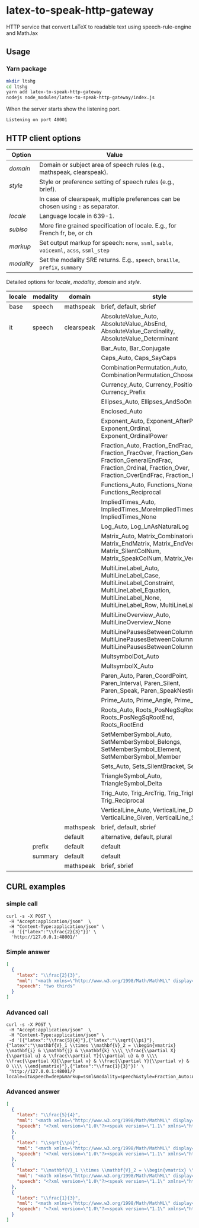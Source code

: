 # latex-to-speak-http-gateway
HTTP service that convert LaTeX to readable text using speech-rule-engine and MathJax


## Usage

### Yarn package
```BASH
mkdir ltshg
cd ltshg
yarn add latex-to-speak-http-gateway
nodejs node_modules/latex-to-speak-http-gateway/index.js
```

When the server starts show the listening port.
```TXT
Listening on port 48001

```

## HTTP client options


| Option | Value |
| ---- | ---- |
| *domain* | Domain or subject area of speech rules (e.g., mathspeak, clearspeak).|
| *style* | Style or preference setting of speech rules (e.g., brief).|
| | In case of clearspeak, multiple preferences can be chosen using `:` as separator.|
| *locale* | Language locale in 639-1. |
| *subiso* | More fine grained specification of locale. E.g., for French fr, be, or ch |
| *markup*| Set output markup for speech: ```none```, ```ssml```, ```sable```, ```voicexml```, ```acss```, ```ssml_step``` |
| *modality* | Set the modality SRE returns. E.g., ```speech```, ```braille```, ```prefix```, ```summary``` |

Detailed options for  _locale_, _modality_, _domain_ and _style_.

| locale | modality | domain     | style
|-------|----------|------------|---------------------------------------------------------
|base   | speech   | mathspeak  | brief, default, sbrief
|it     | speech   | clearspeak | AbsoluteValue_Auto, AbsoluteValue_AbsEnd, AbsoluteValue_Cardinality, AbsoluteValue_Determinant
|       |          |            | Bar_Auto, Bar_Conjugate
|       |          |            | Caps_Auto, Caps_SayCaps
|       |          |            | CombinationPermutation_Auto, CombinationPermutation_ChoosePermute
|       |          |            | Currency_Auto, Currency_Position, Currency_Prefix
|       |          |            | Ellipses_Auto, Ellipses_AndSoOn
|       |          |            | Enclosed_Auto
|       |          |            | Exponent_Auto, Exponent_AfterPower, Exponent_Ordinal, Exponent_OrdinalPower
|       |          |            | Fraction_Auto, Fraction_EndFrac, Fraction_FracOver, Fraction_General, Fraction_GeneralEndFrac, Fraction_Ordinal, Fraction_Over, Fraction_OverEndFrac, Fraction_Per
|       |          |            | Functions_Auto, Functions_None, Functions_Reciprocal
|       |          |            | ImpliedTimes_Auto, ImpliedTimes_MoreImpliedTimes, ImpliedTimes_None
|       |          |            | Log_Auto, Log_LnAsNaturalLog
|       |          |            | Matrix_Auto, Matrix_Combinatoric, Matrix_EndMatrix, Matrix_EndVector, Matrix_SilentColNum, Matrix_SpeakColNum, Matrix_Vector
|       |          |            | MultiLineLabel_Auto, MultiLineLabel_Case, MultiLineLabel_Constraint, MultiLineLabel_Equation, MultiLineLabel_None, MultiLineLabel_Row, MultiLineLabel_Step
|       |          |            | MultiLineOverview_Auto, MultiLineOverview_None
|       |          |            | MultiLinePausesBetweenColumns_Auto, MultiLinePausesBetweenColumns_Long, MultiLinePausesBetweenColumns_Short
|       |          |            | MultsymbolDot_Auto
|       |          |            | MultsymbolX_Auto
|       |          |            | Paren_Auto, Paren_CoordPoint, Paren_Interval, Paren_Silent, Paren_Speak, Paren_SpeakNestingLevel
|       |          |            | Prime_Auto, Prime_Angle, Prime_Length
|       |          |            | Roots_Auto, Roots_PosNegSqRoot, Roots_PosNegSqRootEnd, Roots_RootEnd
|       |          |            | SetMemberSymbol_Auto, SetMemberSymbol_Belongs, SetMemberSymbol_Element, SetMemberSymbol_Member
|       |          |            | Sets_Auto, Sets_SilentBracket, Sets_woAll
|       |          |            | TriangleSymbol_Auto, TriangleSymbol_Delta
|       |          |            | Trig_Auto, Trig_ArcTrig, Trig_TrigInverse, Trig_Reciprocal
|       |          |            | VerticalLine_Auto, VerticalLine_Divides, VerticalLine_Given, VerticalLine_SuchThat
|       |          | mathspeak  | brief, default, sbrief
|       |          | default    | alternative, default, plural
|       | prefix   | default    | default
|       | summary  | default    | default
|       |          | mathspeak  | brief, sbrief





## CURL examples

### simple call 
```SHELL
curl -s -X POST \
 -H "Accept:application/json"  \
 -H "Content-Type:application/json" \
 -d '[{"latex":"\\frac{2}{3}"}]' \
  'http://127.0.0.1:48001/'
```

### Simple answer
```JSON
[
  {
    "latex": "\\frac{2}{3}",
    "mml": "<math xmlns=\"http://www.w3.org/1998/Math/MathML\" display=\"block\">\n  <mfrac>\n    <mn>2</mn>\n    <mn>3</mn>\n  </mfrac>\n</math>",
    "speech": "two thirds"
  }
]
```

### Advanced call

```SHELL
curl -s -X POST \
 -H "Accept:application/json"  \
 -H "Content-Type:application/json" \
 -d '[{"latex":"\\frac{5}{4}"},{"latex":"\\sqrt{\\pi}"},{"latex":"\\mathbf{V}_1 \\times \\mathbf{V}_2 = \\begin{vmatrix} \\mathbf{i} & \\mathbf{j} & \\mathbf{k} \\\\ \\frac{\\partial X}{\\partial u} & \\frac{\\partial Y}{\\partial u} & 0 \\\\ \\frac{\\partial X}{\\partial v} & \\frac{\\partial Y}{\\partial v} & 0 \\\\ \\end{vmatrix}"},{"latex":"\\frac{1}{3}"}]' \
 'http://127.0.0.1:48001/?locale=it&speech=deep&markup=ssml&modality=speech&style=Fraction_Auto:AbsoluteValue_Cardinality&domain=clearspeak'
```

### Advanced answer
```JSON
[
  {
    "latex": "\\frac{5}{4}",
    "mml": "<math xmlns=\"http://www.w3.org/1998/Math/MathML\" display=\"block\">\n  <mfrac>\n    <mn>5</mn>\n    <mn>4</mn>\n  </mfrac>\n</math>",
    "speech": "<?xml version=\"1.0\"?><speak version=\"1.1\" xmlns=\"http://www.w3.org/2001/10/synthesis\"><prosody rate=\"100%\"> cinque quarti </prosody></speak>"
  },
  {
    "latex": "\\sqrt{\\pi}",
    "mml": "<math xmlns=\"http://www.w3.org/1998/Math/MathML\" display=\"block\">\n  <msqrt>\n    <mi>&#x3C0;</mi>\n  </msqrt>\n</math>",
    "speech": "<?xml version=\"1.0\"?><speak version=\"1.1\" xmlns=\"http://www.w3.org/2001/10/synthesis\"><prosody rate=\"100%\"> radice quadrata di pi greco <break time=\"250ms\"/> </prosody></speak>"
  },
  {
    "latex": "\\mathbf{V}_1 \\times \\mathbf{V}_2 = \\begin{vmatrix} \\mathbf{i} & \\mathbf{j} & \\mathbf{k} \\\\ \\frac{\\partial X}{\\partial u} & \\frac{\\partial Y}{\\partial u} & 0 \\\\ \\frac{\\partial X}{\\partial v} & \\frac{\\partial Y}{\\partial v} & 0 \\\\ \\end{vmatrix}",
    "mml": "<math xmlns=\"http://www.w3.org/1998/Math/MathML\" display=\"block\">\n  <msub>\n    <mrow data-mjx-texclass=\"ORD\">\n      <mi mathvariant=\"bold\">V</mi>\n    </mrow>\n    <mn>1</mn>\n  </msub>\n  <mo>&#xD7;</mo>\n  <msub>\n    <mrow data-mjx-texclass=\"ORD\">\n      <mi mathvariant=\"bold\">V</mi>\n    </mrow>\n    <mn>2</mn>\n  </msub>\n  <mo>=</mo>\n  <mrow data-mjx-texclass=\"INNER\">\n    <mo data-mjx-texclass=\"OPEN\">|</mo>\n    <mtable columnspacing=\"1em\" rowspacing=\"4pt\">\n      <mtr>\n        <mtd>\n          <mrow data-mjx-texclass=\"ORD\">\n            <mi mathvariant=\"bold\">i</mi>\n          </mrow>\n        </mtd>\n        <mtd>\n          <mrow data-mjx-texclass=\"ORD\">\n            <mi mathvariant=\"bold\">j</mi>\n          </mrow>\n        </mtd>\n        <mtd>\n          <mrow data-mjx-texclass=\"ORD\">\n            <mi mathvariant=\"bold\">k</mi>\n          </mrow>\n        </mtd>\n      </mtr>\n      <mtr>\n        <mtd>\n          <mfrac>\n            <mrow>\n              <mi>&#x2202;</mi>\n              <mi>X</mi>\n            </mrow>\n            <mrow>\n              <mi>&#x2202;</mi>\n              <mi>u</mi>\n            </mrow>\n          </mfrac>\n        </mtd>\n        <mtd>\n          <mfrac>\n            <mrow>\n              <mi>&#x2202;</mi>\n              <mi>Y</mi>\n            </mrow>\n            <mrow>\n              <mi>&#x2202;</mi>\n              <mi>u</mi>\n            </mrow>\n          </mfrac>\n        </mtd>\n        <mtd>\n          <mn>0</mn>\n        </mtd>\n      </mtr>\n      <mtr>\n        <mtd>\n          <mfrac>\n            <mrow>\n              <mi>&#x2202;</mi>\n              <mi>X</mi>\n            </mrow>\n            <mrow>\n              <mi>&#x2202;</mi>\n              <mi>v</mi>\n            </mrow>\n          </mfrac>\n        </mtd>\n        <mtd>\n          <mfrac>\n            <mrow>\n              <mi>&#x2202;</mi>\n              <mi>Y</mi>\n            </mrow>\n            <mrow>\n              <mi>&#x2202;</mi>\n              <mi>v</mi>\n            </mrow>\n          </mfrac>\n        </mtd>\n        <mtd>\n          <mn>0</mn>\n        </mtd>\n      </mtr>\n    </mtable>\n    <mo data-mjx-texclass=\"CLOSE\">|</mo>\n  </mrow>\n</math>",
    "speech": "<?xml version=\"1.0\"?><speak version=\"1.1\" xmlns=\"http://www.w3.org/2001/10/synthesis\"><prosody rate=\"100%\"> <break time=\"250ms\"/> <prosody pitch=\"+30%\"> V </prosody> grassetto <break time=\"250ms\"/> pedice 1 <break time=\"250ms\"/> per <break time=\"250ms\"/> <prosody pitch=\"+30%\"> V </prosody> grassetto <break time=\"250ms\"/> pedice 2 <break time=\"250ms\"/> uguale a determinante della matrice 3 per 3 <break time=\"750ms\"/> Riga 1: Colonna 1, i grassetto <break time=\"500ms\"/> Colonna 2, j grassetto <break time=\"500ms\"/> Colonna 3, k grassetto <break time=\"750ms\"/> Riga 2: Colonna 1, <break time=\"250ms\"/> frazione con numeratore derivata parziale <prosody pitch=\"+30%\"> X </prosody> <break time=\"250ms\"/> e denominatore derivata parziale u <break time=\"500ms\"/> Colonna 2, <break time=\"250ms\"/> frazione con numeratore derivata parziale <prosody pitch=\"+30%\"> Y </prosody> <break time=\"250ms\"/> e denominatore derivata parziale u <break time=\"500ms\"/> Colonna 3, 0 <break time=\"750ms\"/> Riga 3: Colonna 1, <break time=\"250ms\"/> frazione con numeratore derivata parziale <prosody pitch=\"+30%\"> X </prosody> <break time=\"250ms\"/> e denominatore derivata parziale v <break time=\"500ms\"/> Colonna 2, <break time=\"250ms\"/> frazione con numeratore derivata parziale <prosody pitch=\"+30%\"> Y </prosody> <break time=\"250ms\"/> e denominatore derivata parziale v <break time=\"500ms\"/> Colonna 3, 0 <break time=\"750ms\"/> </prosody></speak>"
  },
  {
    "latex": "\\frac{1}{3}",
    "mml": "<math xmlns=\"http://www.w3.org/1998/Math/MathML\" display=\"block\">\n  <mfrac>\n    <mn>1</mn>\n    <mn>3</mn>\n  </mfrac>\n</math>",
    "speech": "<?xml version=\"1.0\"?><speak version=\"1.1\" xmlns=\"http://www.w3.org/2001/10/synthesis\"><prosody rate=\"100%\"> un terzo </prosody></speak>"
  }
]
```
